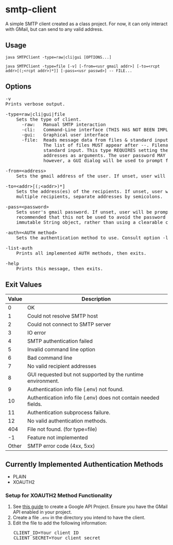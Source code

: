# smtp-client

A simple SMTP client created as a class project. For now, it can only interact with GMail, but can send to any valid address.

## Usage

`java SMTPClient -type=raw|cli|gui [OPTIONS...]`

`java SMTPClient -type=file [-v] [-from=<usr gmail addr>] [-to=<rcpt addr>[(;<rcpt addr>)*]] [-pass=<usr passwd>] -- FILE...`

## Options
<pre>
-v
Prints verbose output.

-type=raw|cli|gui|file
    Sets the type of client.
      -raw:   Manual SMTP interaction
      -cli:   Command-Line interface (THIS HAS NOT BEEN IMPLEMENTED)
      -gui:   Graphical user interface
      -file:  Reads message data from files & standard input (in a similar fashion to cat).
              The list of files MUST appear after --. Filename - indicates reading from
              standard input. This type REQUIRES setting the user address and recipient
              addresses as arguments. The user password MAY also be set. If not,
              however, a GUI dialog will be used to prompt for the password.

-from=&lt;address&gt;
    Sets the gmail address of the user. If unset, user will be prompted at runtime.

-to=&lt;addr&gt;[(;&lt;addr&gt;)*]
    Sets the address(es) of the recipients. If unset, user will be prompted at runtime. For
    multiple recipients, separate addresses by semicolons.

-pass=&lt;password&gt;
    Sets user's gmail password. If unset, user will be prompted at runtime. It is
    recommended that this not be used to avoid the password being stored in an
    immutable String object, rather than using a clearable character array.

-auth=&lt;AUTH method&gt;
    Sets the authentication method to use. Consult option -list-auth for valid options.

-list-auth
    Prints all implemented AUTH methods, then exits.

-help
    Prints this message, then exits.
</pre>

## Exit Values

| Value | Description                                                     |
|-------|-----------------------------------------------------------------|
|     0 | OK                                                              |
|     1 | Could not resolve SMTP host                                     |
|     2 | Could not connect to SMTP server                                |
|     3 | IO error                                                        |
|     4 | SMTP authentication failed                                      |
|     5 | Invalid command line option                                     |
|     6 | Bad command line                                                |
|     7 | No valid recipient addresses                                    |
|     8 | GUI requested but not supported by the runtime environment.     |
|     9 | Authentication info file (.env) not found.                      |
|    10 | Authentication info file (.env) does not contain needed fields. |
|    11 | Authentication subprocess failure.                              |
|    12 | No valid authentication methods.                                |
|   404 | File not found. (for type=file)                                 |
|    -1 | Feature not implemented                                         |
| Other | SMTP error code (4xx, 5xx)                                      |

## Currently Implemented Authentication Methods

- PLAIN
- XOAUTH2

### Setup for XOAUTH2 Method Functionality

1. See [this guide](https://developers.google.com/identity/gsi/web/guides/get-google-api-clientid "Google API Project Guide") to create a Google API Project. Ensure you have the GMail API enabled in your project.
2. Create a file `.env` in the directory you intend to have the client.
3. Edit the file to add the following information:
<pre>
   CLIENT_ID=Your client ID
   CLIENT_SECRET=Your client secret
</pre>
